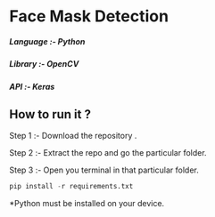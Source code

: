 # Face Mask Detection

##### Language :- Python

##### Library :- OpenCV

##### API :- Keras

## How to run it ?

Step 1 :- Download the repository . 

Step 2 :- Extract the repo and go the particular folder. 

Step 3 :- Open you terminal in that particular folder. 

```python
pip install -r requirements.txt
```

*Python must be installed on your device.

